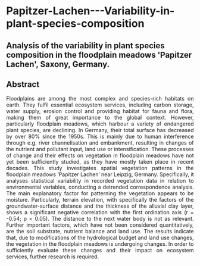 # Papitzer-Lachen---Variability-in-plant-species-composition
## Analysis of the variability in plant species composition in the floodplain meadows 'Papitzer Lachen', Saxony, Germany.

## Abstract

<div style="text-align: justify">
Floodplains are among the most complex and species-rich habitats on earth. They fulfil essential ecosystem services, including carbon storage, water supply, erosion control and providing habitat for fauna and flora, making them of great importance to the global context. However, particularly floodplain meadows, which harbour a variety of endangered plant species, are declining. In Germany, their total surface has decreased by over 80% since the 1950s. This is mainly due to human interference through e.g. river channelisation and embankment, resulting in changes of the nutrient and pollutant input, land use or intensification. These processes of change and their effects on vegetation in floodplain meadows have not yet been sufficiently studied, as they have mostly taken place in recent decades. This study investigates spatial vegetation patterns in the floodplain meadows ‘Papitzer Lachen’ near Leipzig, Germany. Specifically, it analyses statistical variability in recorded vegetation data in relation to environmental variables, conducting a detrended correspondence analysis. The main explanatory factor for patterning the vegetation appears to be moisture. Particularly, terrain elevation, with specifically the factors of the groundwater-surface distance and the thickness of the alluvial clay layer, shows a significant negative correlation with the first ordination axis (r = -0.54; p < 0.05). The distance to the next water body is not as relevant. Further important factors, which have not been considered quantitatively, are the soil substrate, nutrient balance and land use. The results indicate that, due to modifications of the hydrological budget and land use changes, the vegetation in the floodplain meadows is undergoing changes. In order to sufficiently evaluate these changes and their impact on ecosystem services, further research is required.
</div>
